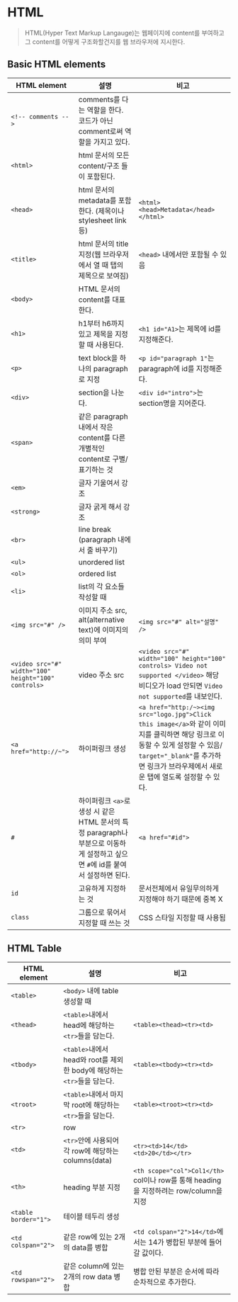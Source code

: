 # HTML
> HTML(Hyper Text Markup Langauge)는 웹페이지에 content를 부여하고 그 content를 어떻게 구조화할건지를 웹 브라우저에 지시한다.

## Basic HTML elements

|HTML element|설명|비고|
|---|---|---|
|`<!-- comments -->`|comments를 다는 역할을 한다. 코드가 아닌 comment로써 역할을 가지고 있다.||
|`<html>`|html 문서의 모든 content/구조 들이 포함된다.||
|`<head>`|html 문서의 metadata를 포함한다. (제목이나 stylesheet link 등)|`<html><head>Metadata</head></html>`|
|`<title>`|html 문서의 title 지정(웹 브라우저에서 열 때 탭의 제목으로 보여짐)|`<head>` 내에서만 포함될 수 있음|
|`<body>`|HTML 문서의 content를 대표한다.|
|`<h1>`|h1부터 h6까지 있고 제목을 지정할 때 사용된다.|`<h1 id="A1>`는 제목에 id를 지정해준다.|
|`<p>`|text block을 하나의 paragraph로 지정|`<p id="paragraph 1"`는 paragraph에 id를 지정해준다.|
|`<div>`|section을 나눈다.|`<div id="intro">`는 section명을 지어준다.|
|`<span>`|같은 paragraph 내에서 작은 content를 다른 개별적인 content로 구별/표기하는 것||
|`<em>`|글자 기울여서 강조|
|`<strong>`|글자 굵게 해서 강조|
|`<br>`|line break (paragraph 내에서 줄 바꾸기)|
|`<ul>`|unordered list||
|`<ol>`|ordered list||
|`<li>`|list의 각 요소들 작성할 때||
|`<img src="#" />`|이미지 주소 src, alt(alternative text)에 이미지의 의미 부여|`<img src="#" alt="설명" />`|
|`<video src="#" width="100" height="100" controls>`|video 주소 src|`<video src="#" width="100" height="100" controls> Video not supported </video>` 해당 비디오가 load 안되면 `Video not supported`를 내보인다.|
|`<a href="http://~">`|하이퍼링크 생성|`<a href="http:/~><img src="logo.jpg">Click this image</a>`와 같이 이미지를 클릭하면 해당 링크로 이동할 수 있게 설정할 수 있음/ `target="_blank"`를 추가하면 링크가 브라우제에서 새로운 탭에 열도록 설정할 수 있다.|
|`#`|하이퍼링크 `<a>`로 생성 시 같은 HTML 문서의 특정 paragraph나 부분으로 이동하게 설정하고 싶으면 `#`에 id를 붙여서 설정하면 된다.|`<a href="#id">`|
|`id`|고유하게 지정하는 것|문서전체에서 유일무의하게 지정해야 하기 때문에 중복 X|
|`class`|그룹으로 묶어서 지정할 때 쓰는 것|CSS 스타일 지정할 때 사용됨|

## HTML Table
|HTML element|설명|비고|
|---|---|---|
|`<table>`|`<body>` 내에 table 생성할 때|
|`<thead>`|`<table>`내에서 head에 해당하는 `<tr>`들을 담는다.|`<table><thead><tr><td>`|
|`<tbody>`|`<table>`내에서 head와 root를 제외한 body에 해당하는 `<tr>`들을 담는다.|`<table><tbody><tr><td>`|
|`<troot>`|`<table>`내에서 마지막 root에 해당하는 `<tr>`들을 담는다.|`<table><troot><tr><td>`|
|`<tr>`|row|
|`<td>`|`<tr>`안에 사용되어 각 row에 해당하는 columns(data)|`<tr><td>14</td><td>20</td></tr>`|
|`<th>`|heading 부분 지정|`<th scope="col">Col1</th>` col이나 row를 통해 heading을 지정하려는 row/column을 지정|
|`<table border="1">`|테이블 테두리 생성||
|`<td colspan="2">`|같은 row에 있는 2개의 data를 병합|`<td colspan="2">14</td>`에서는 14가 병합된 부분에 들어갈 값이다.|
|`<td rowspan="2">`|같은 column에 있는 2개의 row data 병합|병합 안된 부분은 순서에 따라 순차적으로 추가한다.|


